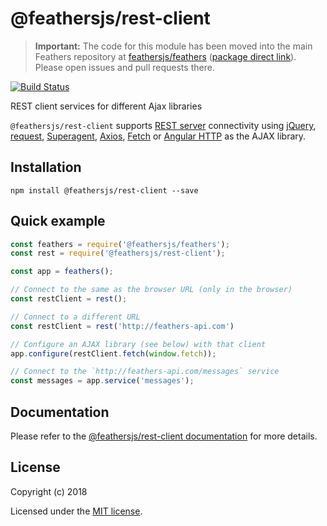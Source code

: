 # @feathersjs/rest-client

> __Important:__ The code for this module has been moved into the main Feathers repository at [feathersjs/feathers](https://github.com/feathersjs/feathers) ([package direct link](https://github.com/feathersjs/feathers/tree/master/packages/socketio)). Please open issues and pull requests there.

[![Build Status](https://travis-ci.org/feathersjs/rest-client.png?branch=master)](https://travis-ci.org/feathersjs/rest-client)

REST client services for different Ajax libraries

`@feathersjs/rest-client` supports [REST server](https://docs.feathersjs.com/api/rest.html#server) connectivity using [jQuery](https://jquery.com/), [request](https://github.com/request/request), [Superagent](http://visionmedia.github.io/superagent/), [Axios](https://github.com/mzabriskie/axios), [Fetch](https://facebook.github.io/react-native/docs/network.html) or [Angular HTTP](https://angularjs.org/) as the AJAX library.

## Installation

```
npm install @feathersjs/rest-client --save
```

## Quick example

```js
const feathers = require('@feathersjs/feathers');
const rest = require('@feathersjs/rest-client');

const app = feathers();

// Connect to the same as the browser URL (only in the browser)
const restClient = rest();

// Connect to a different URL
const restClient = rest('http://feathers-api.com')

// Configure an AJAX library (see below) with that client 
app.configure(restClient.fetch(window.fetch));

// Connect to the `http://feathers-api.com/messages` service
const messages = app.service('messages');
```

## Documentation

Please refer to the [@feathersjs/rest-client documentation](https://docs.feathersjs.com/api/client/rest.html) for more details.

## License

Copyright (c) 2018

Licensed under the [MIT license](LICENSE).

